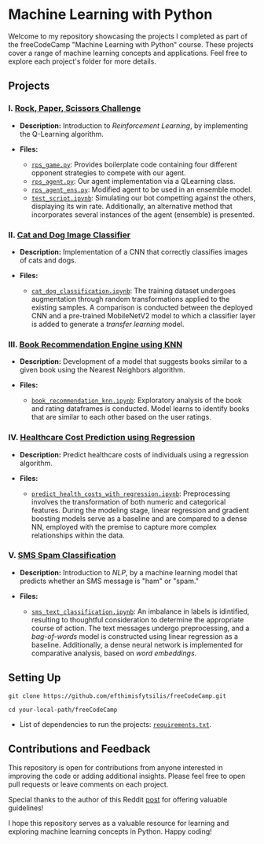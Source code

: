 # Machine Learning with Python

Welcome to my repository showcasing the projects I completed as part of the freeCodeCamp "Machine Learning with Python" course. These projects cover a range of machine learning concepts and applications. Feel free to explore each project's folder for more details.

## Projects

### I. [Rock, Paper, Scissors Challenge](https://www.freecodecamp.org/learn/machine-learning-with-python/machine-learning-with-python-projects/rock-paper-scissors)
- **Description:** Introduction to _Reinforcement Learning_, by implementing the Q-Learning algorithm.

- **Files:**  
    - [`rps_game.py`](Rock_Paper_Scissors/rps_game.py): Provides boilerplate code containing four different opponent strategies to compete with our agent.  
    - [`rps_agent.py`](Rock_Paper_Scissors/rps_agent.py): Our agent implementation via a QLearning class.  
    - [`rps_agent_ens.py`](Rock_Paper_Scissors/rps_agent_ens.py): Modified agent to be used in an ensemble model.   
    - [`test_script.ipynb`](Rock_Paper_Scissors/test_script.ipynb): Simulating our bot competting against the others, displaying its win rate. Additionally, an alternative method that incorporates several instances of the agent (ensemble) is presented.

### II. [Cat and Dog Image Classifier](https://www.freecodecamp.org/learn/machine-learning-with-python/machine-learning-with-python-projects/cat-and-dog-image-classifier)
- **Description:** Implementation of a CNN  that correctly classifies images of cats and dogs.

- **Files:**
    - [`cat_dog_classification.ipynb`](Cat_and_Dog_Image_Classifier/cat_dog_classification.ipynb): The training dataset undergoes augmentation through random transformations applied to the existing samples. A comparison is conducted between the deployed CNN and a pre-trained MobileNetV2 model to which a classifier layer is added to generate a _transfer learning_ model.

### III. [Book Recommendation Engine using KNN](https://www.freecodecamp.org/learn/machine-learning-with-python/machine-learning-with-python-projects/book-recommendation-engine-using-knn)
- **Description:** Development of a model that suggests books similar to a given book using the Nearest Neighbors algorithm.

- **Files:**
    - [`book_recommendation_knn.ipynb`](Book_Recommendation_Engine/book_recommendation_knn.ipynb): Exploratory analysis of the book and rating dataframes is conducted. Model learns to identify books that are similar to each other based on the user ratings.

### IV. [Healthcare Cost Prediction using Regression](https://www.freecodecamp.org/learn/machine-learning-with-python/machine-learning-with-python-projects/linear-regression-health-costs-calculator)
- **Description:** Predict healthcare costs of individuals using a regression algorithm.

- **Files:**
    - [`predict_health_costs_with_regression.ipynb`](Regression_Health_Costs_Calculator/predict_health_costs_with_regression.ipynb): Preprocessing involves the transformation of both numeric and categorical features. During the modeling stage, linear regression and gradient boosting models serve as a baseline and are compared to a dense NN,  employed with the premise to capture more complex relationships within the data.

### V. [SMS Spam Classification](https://www.freecodecamp.org/learn/machine-learning-with-python/machine-learning-with-python-projects/neural-network-sms-text-classifier)
- **Description:** Introduction to _NLP_, by a machine learning model that predicts whether an SMS message is "ham" or "spam."

- **Files:**
    - [`sms_text_classification.ipynb`](SMS_Text_Classifier/sms_text_classification.ipynb): An imbalance in labels is idintified, resulting to thoughtful consideration to determine the appropriate course of action. The text messages undergo preprocessing, and a _bag-of-words_ model is constructed using linear regression as a baseline. Additionally, a dense neural network is implemented for comparative analysis, based on _word embeddings_.

## Setting Up
```
git clone https://github.com/efthimisfytsilis/freeCodeCamp.git
```
```
cd your-local-path/freeCodeCamp
```
- List of dependencies to run the projects: [`requirements.txt`](requirements.txt).

## Contributions and Feedback

This repository is open for contributions from anyone interested in improving the code or adding additional insights. Please feel free to open pull requests or leave comments on each project.

Special thanks to the author of this Reddit [post](https://www.reddit.com/r/learnprogramming/comments/115oopc/freecodecamps_machine_learning_certificate/) for offering valuable guidelines!

I hope this repository serves as a valuable resource for learning and exploring machine learning concepts in Python. Happy coding!






